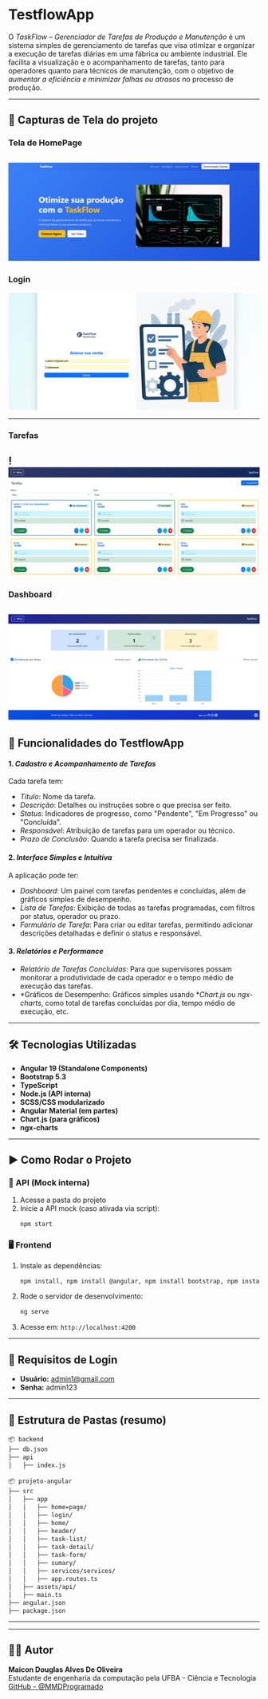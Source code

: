 
 # TestflowApp

O *TaskFlow – Gerenciador de Tarefas de Produção e Manutenção* é um sistema simples de gerenciamento de tarefas que visa otimizar e organizar a execução de tarefas diárias em uma fábrica ou ambiente industrial. Ele facilita a visualização e o acompanhamento de tarefas, tanto para operadores quanto para técnicos de manutenção, com o objetivo de *aumentar a eficiência e minimizar falhas ou atrasos* no processo de produção.

---

## 📸 Capturas de Tela do projeto

### Tela de HomePage

![Tela de HomePage](./sreenshort/print-homePage.png)
---
### Login
![Tela Login](./sreenshort/print-loginPage.png)

---
### Tarefas
!![Tela de Tarefas](./sreenshort/print-taskPage.png)
---

### Dashboard
![Tela de Dashboard](./sreenshort/print%20dashboardPage.png)
---



## 🚀 Funcionalidades do TestflowApp

#### 1. *Cadastro e Acompanhamento de Tarefas*

Cada tarefa tem:

* *Título*: Nome da tarefa.
* *Descrição*: Detalhes ou instruções sobre o que precisa ser feito.
* *Status*: Indicadores de progresso, como "Pendente", "Em Progresso" ou "Concluída".
* *Responsável*: Atribuição de tarefas para um operador ou técnico.
* *Prazo de Conclusão*: Quando a tarefa precisa ser finalizada.

#### 2. *Interface Simples e Intuitiva*

A aplicação pode ter:

* *Dashboard*: Um painel com tarefas pendentes e concluídas, além de gráficos simples de desempenho.
* *Lista de Tarefas*: Exibição de todas as tarefas programadas, com filtros por status, operador ou prazo.
* *Formulário de Tarefa*: Para criar ou editar tarefas, permitindo adicionar descrições detalhadas e definir o status e responsável.


#### 3. *Relatórios e Performance*

* *Relatório de Tarefas Concluídas*: Para que supervisores possam monitorar a produtividade de cada operador e o tempo médio de execução das tarefas.
* *Gráficos de Desempenho: Gráficos simples usando **Chart.js* ou *ngx-charts*, como total de tarefas concluídas por dia, tempo médio de execução, etc.

---

## 🛠️ Tecnologias Utilizadas

- **Angular 19 (Standalone Components)**
- **Bootstrap 5.3**
- **TypeScript**
- **Node.js (API interna)**
- **SCSS/CSS modularizado**
- **Angular Material (em partes)**
- **Chart.js (para gráficos)**
- **ngx-charts**

---

## ▶️ Como Rodar o Projeto

### 🔧 API (Mock interna)
1. Acesse a pasta do projeto
2. Inicie a API mock (caso ativada via script):
   ```bash
   npm start
   ```

### 🖥️ Frontend
1. Instale as dependências:
   ```bash
   npm install, npm install @angular, npm install bootstrap, npm install chart.js, npm install ngx-charts, 
   ```
2. Rode o servidor de desenvolvimento:
   ```bash
   ng serve
   ```
3. Acesse em: `http://localhost:4200`

---

## 🧠 Requisitos de Login

- **Usuário:** admin1@gmail.com 
- **Senha:** admin123

---

## 📁 Estrutura de Pastas (resumo)

```
📦 backend
├── db.json
├── api
│   ├── index.js

📦 projeto-angular
├── src
│   ├── app
│   │   ├── home=page/
│   │   ├── login/
│   │   ├── home/
│   │   ├── header/
│   │   ├── task-list/
│   │   ├── task-detail/
│   │   ├── task-form/
│   │   ├── sumary/
│   │   ├── services/services/
│   │   ├── app.routes.ts
│   ├── assets/api/
│   ├── main.ts
├── angular.json
├── package.json
```

---



---

## 👨‍💻 Autor

**Maicon Douglas Alves De Oliveira**  
Estudante de engenharia da computação pela UFBA - Ciência e Tecnologia  
[GitHub - @MMDProgramado](https://github.com/MDProgramado/)












